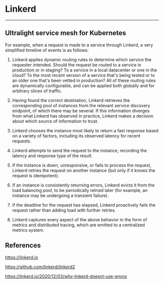 # Linkerd

---

## Ultralight service mesh for Kubernetes

For example, when a request is made to a service through Linkerd, a very simplified timeline of events is as follows:

1. Linkerd applies dynamic routing rules to determine which service the requester intended. Should the request be routed to a service in production or in staging? To a service in a local datacenter or one in the cloud? To the most recent version of a service that's being tested or to an older one that's been vetted in production? All of these routing rules are dynamically configurable, and can be applied both globally and for arbitrary slices of traffic.

2. Having found the correct destination, Linkerd retrieves the corresponding pool of instances from the relevant service discovery endpoint, of which there may be several. If this information diverges from what Linkerd has observed in practice, Linkerd makes a decision about which source of information to trust.

3. Linkerd chooses the instance most likely to return a fast response based on a variety of factors, including its observed latency for recent requests.

4. Linkerd attempts to send the request to the instance, recording the latency and response type of the result.

5. If the instance is down, unresponsive, or fails to process the request, Linkerd retries the request on another instance (but only if it knows the request is idempotent).

6. If an instance is consistently returning errors, Linkerd evicts it from the load balancing pool, to be periodically retried later (for example, an instance may be undergoing a transient failure).

7. If the deadline for the request has elapsed, Linkerd proactively fails the request rather than adding load with further retries.

8. Linkerd captures every aspect of the above behavior in the form of metrics and distributed tracing, which are emitted to a centralized metrics system.

## References

<https://linkerd.io>

<https://github.com/linkerd/linkerd2>

<https://linkerd.io/2020/12/03/why-linkerd-doesnt-use-envoy>
